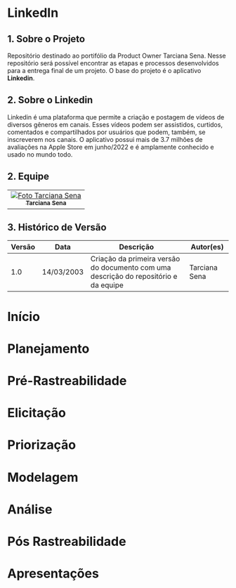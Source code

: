 # LinkedIn

<center>

</center>

## 1. Sobre o Projeto
Repositório destinado ao portifólio da Product Owner Tarciana Sena. Nesse repositório será possível encontrar as etapas e processos desenvolvidos para a entrega final de um projeto. O base do projeto é o aplicativo **Linkedin**.

## 2. Sobre o Linkedin

Linkedin é uma plataforma que permite a criação e postagem de vídeos de diversos gêneros em canais. Esses vídeos podem ser assistidos, curtidos, comentados e compartilhados por usuários que podem, também, se inscreverem nos canais. O aplicativo possui mais de 3.7 milhões de avaliações na Apple Store em junho/2022 e é amplamente conhecido e usado no mundo todo.

## 2. Equipe
<table>
  <tr>
    <td align="center">
      <a href="#">
        <img src= width="100px;" alt="Foto Tarciana Sena"/><br>
        <sub>
          <b>Tarciana Sena</b>
        </sub>
      </a>
    </td>   
</table>

## 3. Histórico de Versão
| Versão | Data | Descrição | Autor(es) |
| ------ | ---- | --------- | --------- |
| 1.0    | 14/03/2003 | Criação da primeira versão do documento com uma descrição do repositório e da equipe | Tarciana Sena |


# Início
# Planejamento
# Pré-Rastreabilidade
# Elicitação
# Priorização
# Modelagem
# Análise
# Pós Rastreabilidade
# Apresentações
